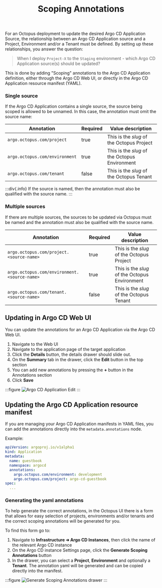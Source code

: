 ﻿---
layout: src/layouts/Default.astro
pubDate: 2025-09-15
modDate: 2025-09-15
title: Scoping Annotations
description: What annotations are required to link Argo CD applications to Octopus Projects/Environments/Tenants
navTitle: Scoping Annotations
navSection: Annotations
navOrder: 20
hideInThisSectionHeader: true
---

For an Octopus deployment to update the desired Argo CD Application Source, the relationship between an Argo CD Application source and a Project, Environment and/or a Tenant must be defined.
By setting up these relationships, you answer the question:

> When I deploy `Project-X` to the `Staging` environment - which Argo CD Application source(s) should be updated?

This is done by adding "Scoping" annotations to the Argo CD Application definition, either through the Argo CD Web UI, or directly in the Argo CD Application resource manifest (YAML).

### Single source
If the Argo CD Application contains a single source, the source being scoped is allowed to be unnamed. In this case, the annotation must omit the source name:

| Annotation                     | Required | Value description                             |
|--------------------------------|----------|-----------------------------------------------|
| `argo.octopus.com/project`     | true     | This is the _slug_ of the Octopus Project     |
| `argo.octopus.com/environment` | true     | This is the _slug_ of the Octopus Environment |
| `argo.octopus.com/tenant`      | false    | This is the _slug_ of the Octopus Tenant      |

:::div{.info}
If the source is named, then the annotation must also be qualified with the source name.
:::

### Multiple sources
If there are multiple sources, the sources to be updated via Octopus must be named and the annotation must also be qualified with the source name.

| Annotation                     | Required | Value description                             |
|--------------------------------|----------|-----------------------------------------------|
| `argo.octopus.com/project.<source-name>`     | true     | This is the _slug_ of the Octopus Project     |
| `argo.octopus.com/environment.<source-name>` | true     | This is the _slug_ of the Octopus Environment |
| `argo.octopus.com/tenant.<source-name>`      | false    | This is the _slug_ of the Octopus Tenant      |

## Updating in Argo CD Web UI

You can update the annotations for an Argo CD Application via the Argo CD Web UI.

1. Navigate to the Web UI
2. Navigate to the application page of the target application
3. Click the **Details** button, the details drawer should slide out.
4. On the **Summary** tab in the drawer, click the **Edit** button in the top section
5. You can add new annotations by pressing the **+** button in the Annotations section
6. Click **Save**

:::figure
![Argo CD Application Edit](/docs/img/argo-cd/argo-cd-app-annotation-edit.png)
:::

## Updating the Argo CD Application resource manifest

If you are managing your Argo CD Application manifests in YAML files, you can add the annotations directly into the `metadata.annotations` node.

Example:

```yaml
apiVersion: argoproj.io/v1alpha1
kind: Application
metadata:
  name: guestbook
  namespace: argocd
  annotations:
    argo.octopus.com/environment: development
    argo.octopus.com/project: argo-cd-guestbook
spec:
  ...
```

### Generating the yaml annotations

To help generate the correct annotations, in the Octopus UI there is a form that allows for easy selection of projects, environments and/or tenants and the correct scoping annotations will be generated for you.

To find this form go to:

1. Navigate to **Infrastructure ➜ Argo CD Instances**, then click the name of the relevant Argo CD instance
2. On the Argo CD instance Settings page, click the **Generate Scoping Annotations** button
3. In the drawer, you can select a **Project**, **Environment** and optionally a **Tenant**. The annotation yaml will be generated and can be copied directly into the manifest.

:::figure
![Generate Scoping Annotations drawer](/docs/img/argo-cd/generate-scoping-annotations-drawer.png)
:::